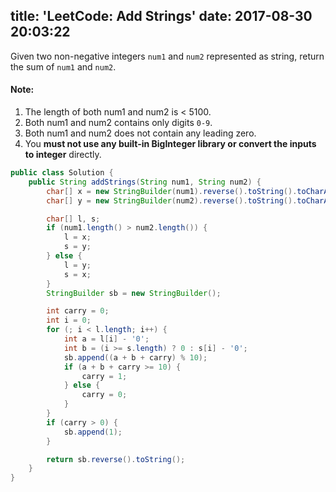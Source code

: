 title: 'LeetCode: Add Strings'
date: 2017-08-30 20:03:22
---

Given two non-negative integers `num1` and `num2` represented as string, return the sum of `num1` and `num2`.

#### Note:

1. The length of both num1 and num2 is < 5100.
2. Both num1 and num2 contains only digits `0-9`.
3. Both num1 and num2 does not contain any leading zero.
4. You **must not use any built-in BigInteger library or convert the inputs to integer** directly.

```java
public class Solution {
    public String addStrings(String num1, String num2) {
        char[] x = new StringBuilder(num1).reverse().toString().toCharArray();
        char[] y = new StringBuilder(num2).reverse().toString().toCharArray();

        char[] l, s;
        if (num1.length() > num2.length()) {
            l = x;
            s = y;
        } else {
            l = y;
            s = x;
        }
        StringBuilder sb = new StringBuilder();

        int carry = 0;
        int i = 0;
        for (; i < l.length; i++) {
            int a = l[i] - '0';
            int b = (i >= s.length) ? 0 : s[i] - '0';
            sb.append((a + b + carry) % 10);
            if (a + b + carry >= 10) {
                carry = 1;
            } else {
                carry = 0;
            }
        }
        if (carry > 0) {
            sb.append(1);
        }

        return sb.reverse().toString();
    }
}
```
